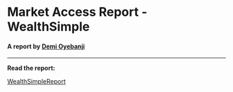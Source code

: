 #  Market Access Report - WealthSimple
#### A report by [Demi Oyebanji](mailto:oluwademiladeoyebanji@outlook.com) 
----------------------------------------------------------------------------------------------------------------------------------------------------------------------------------------------------------
**Read the report:**

[WealthSimpleReport](WealthsimpleReport.md)

